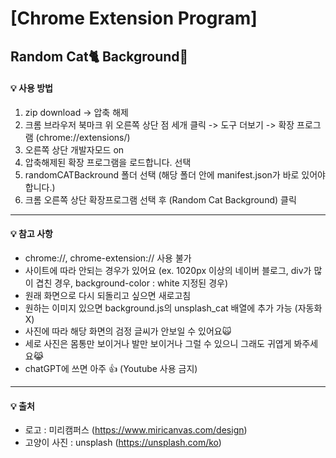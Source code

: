 # [Chrome Extension Program] 
## Random Cat🐈 Background🐾

#### 💡 사용 방법
1. zip download -> 압축 해제 
2. 크롬 브라우저 북마크 위 오른쪽 상단 점 세개 클릭 -> 도구 더보기 -> 확장 프로그램 (chrome://extensions/)
3. 오른쪽 상단 개발자모드 on
4. 압축해제된 확장 프로그램을 로드합니다. 선택
5. randomCATBackround 폴더 선택 (해당 폴더 안에 manifest.json가 바로 있어야 합니다.)
6. 크롬 오른쪽 상단 확장프로그램 선택 후 (Random Cat Background) 클릭
------------
#### 💡 참고 사항
- chrome://, chrome-extension:// 사용 불가
- 사이트에 따라 안되는 경우가 있어요 (ex. 1020px 이상의 네이버 블로그, div가 많이 겹친 경우, background-color : white  지정된 경우)
- 원래 화면으로 다시 되돌리고 싶으면 새로고침
- 원하는 이미지 있으면 background.js의 unsplash_cat 배열에 추가 가능 (자동화 X)
- 사진에 따라 해당 화면의 검정 글씨가 안보일 수 있어요🙀
- 세로 사진은 몸통만 보이거나 발만 보이거나 그럴 수 있으니 그래도 귀엽게 봐주세요😹
- chatGPT에 쓰면 아주 👍 (Youtube 사용 금지)
------------
#### 💡 출처
- 로고 : 미리캠퍼스 (https://www.miricanvas.com/design)
- 고양이 사진 : unsplash (https://unsplash.com/ko)